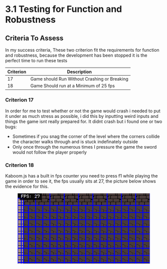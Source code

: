 # 3.1 Testing for Function and Robustness

## Criteria To Assess

In my success criteria, These two criterion fit the requirements for function and robustness, because the development has been stopped it is the perfect time to run these tests&#x20;

| Criterion | Description                                   |
| --------- | --------------------------------------------- |
| 17        | Game should Run Without Crashing or Breaking  |
| 18        | Game Should run at a Minimum of 25 fps        |

### Criterion 17

In order for me to test whether or not the game would crash i needed to put it under as much stress as possible, i did this by inputting weird inputs and things the game isnt really prepared for. It didnt crash but i found one or two bugs:&#x20;

* Sometimes if you snag the corner of the level where the corners collide the character walks through and is stuck indefinately outside
* Only once through the numerous times I pressure the game the sword would not follow the player properly&#x20;



### Criterion 18

Kaboom.js has a built in fps counter you need to press f1 while playing the game in order to see it, the fps usually sits at 27, the picture below shows the evidence for this.

<figure><img src="../.gitbook/assets/image (1) (2) (1).png" alt=""><figcaption></figcaption></figure>

### &#x20;&#x20;





### &#x20;

### &#x20;            &#x20;
